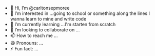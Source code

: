 - 👋 Hi, I’m @carltonsepmoree
- 👀 I’m interested in ...going to school or something along the lines I wanna learn to mine and write code 
- 🌱 I’m currently learning ...I'm starten from scratch 
- 💞️ I’m looking to collaborate on ...
- 📫 How to reach me ...
- 😄 Pronouns: ...
- ⚡ Fun fact: ...

<!---
carltonsepmoree/carltonsepmoree is a ✨ special ✨ repository because its `README.md` (this file) appears on your GitHub profile.
You can click the Preview link to take a look at your changes.
--->
